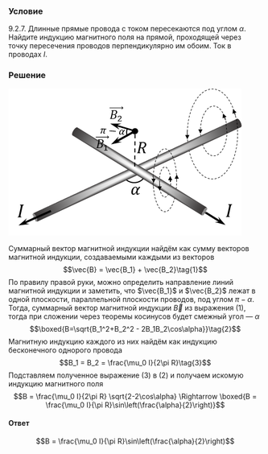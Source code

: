 ###  Условие 

$9.2.7.$ Длинные прямые провода с током пересекаются под углом $\alpha$. Найдите индукцию магнитного поля на прямой, проходящей через точку пересечения проводов перпендикулярно им обоим. Ток в проводах $I$. 

### Решение

![ Направление магнитной индукции, создаваемой током в проводах |464x292, 39%](../../img/9.2.7/9.2.7_1.png)

Суммарный вектор магнитной индукции найдём как сумму векторов магнитной индукции, создаваемыми каждыми из векторов $$\vec{B} = \vec{B_1} + \vec{B_2}\tag{1}$$ По правилу правой руки, можно определить направление линий магнитной индукции и заметить, что $\vec{B_1}$ и $\vec{B_2}$ лежат в одной плоскости, параллельной плоскости проводов, под углом $\pi - \alpha$. Тогда, суммарный вектор магнитной индукции $\vec{B}$ из выражения $(1)$, тогда при сложении через теоремы косинусов будет смежный угол — $\alpha$ $$\boxed{B=\sqrt{B_1^2+B_2^2 - 2B_1B_2\cos\alpha}}\tag{2}$$ Магнитную индукцию каждого из них найдём как индукцию бесконечного однорого провода $$B_1 = B_2 = \frac{\mu_0 I}{2\pi R}\tag{3}$$ Подставляем полученное выражение $(3)$ в $(2)$ и получаем искомую индукцию магнитного поля $$B = \frac{\mu_0 I}{2\pi R} \sqrt{2-2\cos\alpha} \Rightarrow \boxed{B = \frac{\mu_0 I}{\pi R}\sin\left(\frac{\alpha}{2}\right)}$$ 

#### Ответ

$$B = \frac{\mu_0 I}{\pi R}\sin\left(\frac{\alpha}{2}\right)$$ 

